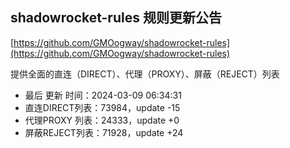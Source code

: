 ## shadowrocket-rules 规则更新公告

[https://github.com/GMOogway/shadowrocket-rules](https://github.com/GMOogway/shadowrocket-rules)

提供全面的直连（DIRECT）、代理（PROXY）、屏蔽（REJECT）列表
- 最后 更新 时间：2024-03-09 06:34:31
- 直连DIRECT列表：73984，update -15
- 代理PROXY 列表：24333，update +0
- 屏蔽REJECT列表：71928，update +24